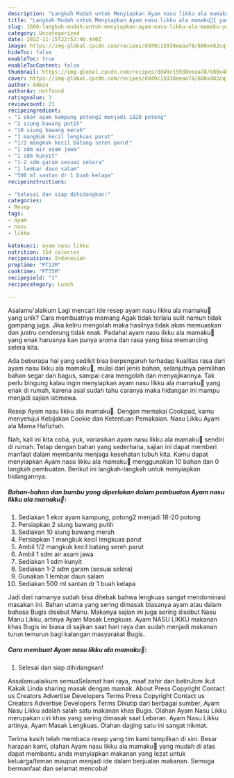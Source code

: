 ```yaml
---
description: "Langkah Mudah untuk Menyiapkan Ayam nasu likku ala mamaku🧓{ yang Lezat"
title: "Langkah Mudah untuk Menyiapkan Ayam nasu likku ala mamaku🧓{ yang Lezat"
slug: 1600-langkah-mudah-untuk-menyiapkan-ayam-nasu-likku-ala-mamaku-yang-lezat
category: Uncategorized
date: 2022-11-15T22:52:40.440Z
image: https://img-global.cpcdn.com/recipes/dd49c15938eeaa78/680x482cq70/ayam-nasu-likku-ala-mamaku-foto-resep-utama.jpg
hideToc: false
enableToc: true
enableTocContent: false
thumbnail: https://img-global.cpcdn.com/recipes/dd49c15938eeaa78/680x482cq70/ayam-nasu-likku-ala-mamaku-foto-resep-utama.jpg
cover: https://img-global.cpcdn.com/recipes/dd49c15938eeaa78/680x482cq70/ayam-nasu-likku-ala-mamaku-foto-resep-utama.jpg
author: Admin
authorAv: notfound
ratingvalue: 3
reviewcount: 21
recipeingredient:
- "1 ekor ayam kampung potong2 menjadi 1820 potong"
- "2 siung bawang putih"
- "10 siung bawang merah"
- "1 mangkuk kecil lengkuas parut"
- "1/2 mangkuk kecil batang sereh parut"
- "1 sdm air asam jawa"
- "1 sdm kunyit"
- "1-2 sdm garam sesuai selera"
- "1 lembar daun salam"
- "500 ml santan dr 1 buah kelapa"
recipeinstructions:

- "Selesai dan siap dihidangkan!"
categories:
- Resep
tags:
- ayam
- nasu
- likku

katakunci: ayam nasu likku 
nutrition: 154 calories
recipecuisine: Indonesian
preptime: "PT13M"
cooktime: "PT35M"
recipeyield: "1"
recipecategory: Lunch

---
```



Asalamu'alaikum Lagi mencari ide resep ayam nasu likku ala mamaku🧓 yang unik? Cara membuatnya memang Agak tidak terlalu sulit namun tidak gampang juga. Jika keliru mengolah maka hasilnya tidak akan memuaskan dan justru cenderung tidak enak. Padahal ayam nasu likku ala mamaku🧓 yang enak harusnya kan punya aroma dan rasa yang bisa memancing selera kita.


Ada beberapa hal yang sedikit bisa berpengaruh terhadap kualitas rasa dari ayam nasu likku ala mamaku🧓, mulai dari jenis bahan, selanjutnya pemilihan bahan segar dan bagus, sampai cara mengolah dan menyajikannya. Tak perlu bingung kalau ingin menyiapkan ayam nasu likku ala mamaku🧓 yang enak di rumah, karena asal sudah tahu caranya maka hidangan ini mampu menjadi sajian istimewa.

Resep Ayam nasu likku ala mamaku🧓. Dengan memakai Cookpad, kamu menyetujui Kebijakan Cookie dan Ketentuan Pemakaian. Nasu Likku Ayam ala Mama Hafizhah.


Nah, kali ini kita coba, yuk, variasikan ayam nasu likku ala mamaku🧓 sendiri di rumah. Tetap dengan bahan yang sederhana, sajian ini dapat memberi manfaat dalam membantu menjaga kesehatan tubuh kita. Kamu dapat menyiapkan Ayam nasu likku ala mamaku🧓 menggunakan 10 bahan dan 0 langkah pembuatan. Berikut ini langkah-langkah untuk menyiapkan hidangannya.

<!--inarticleads1-->

##### Bahan-bahan dan bumbu yang diperlukan dalam pembuatan Ayam nasu likku ala mamaku🧓:

1. Sediakan 1 ekor ayam kampung, potong2 menjadi 18-20 potong
1. Persiapkan 2 siung bawang putih
1. Sediakan 10 siung bawang merah
1. Persiapkan 1 mangkuk kecil lengkuas parut
1. Ambil 1/2 mangkuk kecil batang sereh parut
1. Ambil 1 sdm air asam jawa
1. Sediakan 1 sdm kunyit
1. Sediakan 1-2 sdm garam (sesuai selera)
1. Gunakan 1 lembar daun salam
1. Sediakan 500 ml santan dr 1 buah kelapa


Jadi dari namanya sudah bisa ditebak bahwa lengkuas sangat mendominasi masakan ini. Bahan utama yang sering dimasak biasanya ayam atau dalam bahasa Bugis disebut Manu. Makanya sajian ini juga sering disebut Nasu Manu Likku, artinya Ayam Masak Lengkuas. Ayam NASU LIKKU makanan khas Bugis ini biasa di sajikan saat hari raya dan sudah menjadi makanan turun temurun bagi kalangan masyarakat Bugis. 

<!--inarticleads2-->

##### Cara membuat Ayam nasu likku ala mamaku🧓:


1. Selesai dan siap dihidangkan!

Assalamualaikum semuaSelamat hari raya, maaf zahir dan batinJom ikut Kakak Linda sharing masak dengan mamak. About Press Copyright Contact us Creators Advertise Developers Terms Press Copyright Contact us Creators Advertise Developers Terms Dikutip dari berbagai sumber, Ayam Nasu Likku adalah salah satu makanan khas Bugis. Olahan Ayam Nasu Likku merupakan ciri khas yang sering dimasak saat Lebaran. Ayam Nasu Likku artinya, Ayam Masak Lengkuas. Olahan daging satu ini sangat nikmat. 

Terima kasih telah membaca resep yang tim kami tampilkan di sini. Besar harapan kami, olahan Ayam nasu likku ala mamaku🧓 yang mudah di atas dapat membantu anda menyiapkan makanan yang lezat untuk keluarga/teman maupun menjadi ide dalam berjualan makanan. Semoga bermanfaat dan selamat mencoba!
